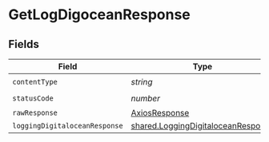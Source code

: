 # GetLogDigoceanResponse


## Fields

| Field                                                                                    | Type                                                                                     | Required                                                                                 | Description                                                                              |
| ---------------------------------------------------------------------------------------- | ---------------------------------------------------------------------------------------- | ---------------------------------------------------------------------------------------- | ---------------------------------------------------------------------------------------- |
| `contentType`                                                                            | *string*                                                                                 | :heavy_check_mark:                                                                       | N/A                                                                                      |
| `statusCode`                                                                             | *number*                                                                                 | :heavy_check_mark:                                                                       | N/A                                                                                      |
| `rawResponse`                                                                            | [AxiosResponse](https://axios-http.com/docs/res_schema)                                  | :heavy_minus_sign:                                                                       | N/A                                                                                      |
| `loggingDigitaloceanResponse`                                                            | [shared.LoggingDigitaloceanResponse](../../models/shared/loggingdigitaloceanresponse.md) | :heavy_minus_sign:                                                                       | OK                                                                                       |